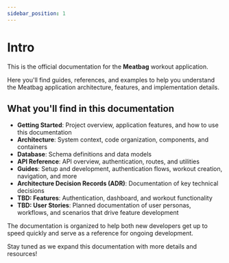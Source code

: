 ```yaml
---
sidebar_position: 1
---
```


# Intro

This is the official documentation for the **Meatbag** workout application.

Here you'll find guides, references, and examples to help you understand the Meatbag application architecture, features, and implementation details.

## What you'll find in this documentation

- **Getting Started**: Project overview, application features, and how to use this documentation
- **Architecture**: System context, code organization, components, and containers
- **Database**: Schema definitions and data models
- **API Reference**: API overview, authentication, routes, and utilities
- **Guides**: Setup and development, authentication flows, workout creation, navigation, and more
- **Architecture Decision Records (ADR)**: Documentation of key technical decisions
- **TBD: Features**: Authentication, dashboard, and workout functionality
- **TBD: User Stories**: Planned documentation of user personas, workflows, and scenarios that drive feature development

The documentation is organized to help both new developers get up to speed quickly and serve as a reference for ongoing development.

Stay tuned as we expand this documentation with more details and resources!

